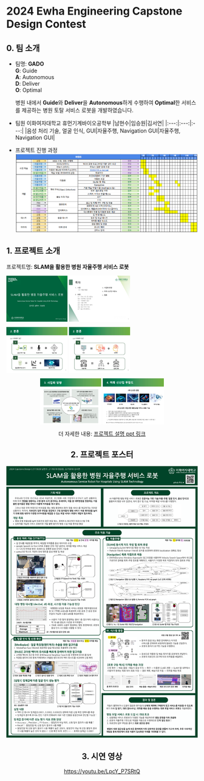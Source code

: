 # 2024 Ewha Engineering Capstone Design Contest
## 0. 팀 소개
 - 팀명: __GADO__
   </br>
   __G__: Guide
   </br>
   __A__: Autonomous
   </br>
   __D__: Deliver
   </br>
   __O__: Optimal

   병원 내에서 **Guide**와 **Deliver**을 **Autonomous**하게 수행하여 **Optimal**한 서비스를 제공하는 병원 토탈 서비스 로봇을 개발하였습니다.
   
 - 팀원
   이화여자대학교 휴먼기계바이오공학부
   |남현수|임승원|김서연|
   |:---:|:---:|:---:|
   |음성 처리 기술, 얼굴 인식, GUI|자율주행, Navigation GUI|자율주행, Navigation GUI|

- 프로젝트 진행 과정
  ![WBS](https://github.com/seoyeonkim3/GADO/blob/main/files/WBS.png?raw=true)

## 1. 프로젝트 소개
프로젝트명: __SLAM을 활용한 병원 자율주행 서비스 로봇__
  <p align="left">
   <img src="https://github.com/seoyeonkim3/GADO/blob/6175a989c0037cbc7e111a0f0d418acc410898df/files/%ED%91%9C%EC%A7%80.jpg" align="center" width="32%">
   <img src="https://github.com/seoyeonkim3/GADO/blob/6175a989c0037cbc7e111a0f0d418acc410898df/files/%EB%AA%A9%EC%B0%A8.jpg" align="center" width="32%">
   <figcaption align="center">
  </p>
  <p align="left">
   <img src="https://github.com/seoyeonkim3/GADO/blob/3773453a75eecfab58e8182787328e46987bde49/files/2.3%20%EB%8B%A4%ED%95%99%EC%A0%9C%EC%A0%81%20%EC%A0%91%EA%B7%BC1.jpg" align="center" width="32%">
   <img src="https://github.com/seoyeonkim3/GADO/blob/3773453a75eecfab58e8182787328e46987bde49/files/2.3%20%EB%8B%A4%ED%95%99%EC%A0%9C%EC%A0%81%20%EC%A0%91%EA%B7%BC2.jpg" align="center" width="32%">
   <figcaption align="center">
  </p>
    <p align="c">
   <img src="https://github.com/seoyeonkim3/GADO/blob/ac3b3cf1663bee33f419df7431931ef36d5e1d9c/files/3.%20%EC%82%AC%EC%97%85%ED%99%94%20%EB%B0%A9%ED%96%A5.jpg" align="center" width="32%">
   <img src="https://github.com/seoyeonkim3/GADO/blob/ac3b3cf1663bee33f419df7431931ef36d5e1d9c/files/4.%20%EB%AF%B8%EB%9E%98%20%EC%8B%A0%EC%82%B0%EC%97%85%20%EB%B6%80%ED%95%A9%EB%8F%84.jpg" align="center" width="32%">
   <figcaption align="center">
  </p>
   
  더 자세한 내용: [프로젝트 설명 ppt 링크](https://github.com/seoyeonkim3/GADO/blob/ec8f1770334069e1337b5ce424ee6e2b23e48f90/files/%ED%94%84%EB%A1%9C%EC%A0%9D%ED%8A%B8%20%EC%84%A4%EB%AA%85%20ppt.pdf)

## 2. 프로젝트 포스터   
![포스터](https://github.com/seoyeonkim3/GADO/blob/d066cdc1389f9a39206e9f967d341d0e7bbcd1c1/files/%ED%8F%AC%EC%8A%A4%ED%84%B0.png)

## 3. 시연 영상
https://youtu.be/LpcY_P7SRtQ

